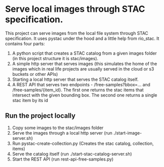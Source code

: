 # Serve local images through STAC specification.

This project can serve images from the local file system through STAC specification. It uses pystac under the hood and a little help from rio_stac.
It contains four parts:

1. A python script that creates a STAC catalog from a given images folder (in this project structure it is stac/images).
2. A simple http server that serves images (this simulates the home of the images which in real life projects are usually served in the cloud or s3 buckets or other APIs)
3. Starting a local http server that serves the STAC catalog itself.
4. A REST API that serves two endpoints - /free-samples?bbox=... and /free-samples/{item_id}. The first one returns the stac items that intersect with the given bounding box. The second one returns a single stac item by its id

## Run the project locally

1. Copy some images to the stac/images folder
2. Serve the images through a local http server (run ./start-image-server.sh)
3. Run pystac-create-collection.py (Creates the stac catalog, collection, items)
4. Serve the catalog itself (run ./start-stac-catalog-server.sh)
5. Start the REST API (run rest-api-free-samples.py)
